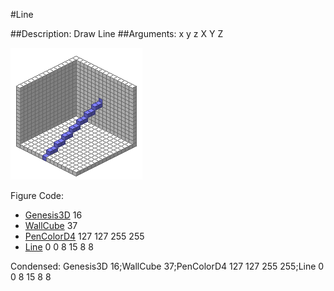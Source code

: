 #Line

##Description: Draw Line <x1> <y1> <z1> <x2> <y2> <z2>
##Arguments: x y z X Y Z

![](Line-Iso.png)

Figure Code:
- [Genesis3D](Genesis3D.md) 16
- [WallCube](WallCube.md) 37
- [PenColorD4](PenColorD4.md) 127 127 255 255
- [Line](Line.md) 0 0 8 15 8 8

Condensed: Genesis3D 16;WallCube 37;PenColorD4 127 127 255 255;Line 0 0 8 15 8 8

